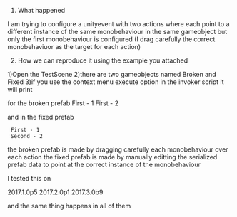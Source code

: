 1. What happened

I am trying to configure a unityevent with two actions where each point to a different instance of the same monobehaviour in the same gameobject but only the first monobehaviour is configured (I drag carefully the correct monobehaviuor as the target for each action)

2. How we can reproduce it using the example you attached

1)Open the TestScene
2)there are two gameobjects named Broken and Fixed
3)if you use the context menu execute option in the invoker script it will
    print 
    
   for the broken prefab
      First - 1
      First - 2

   and in the fixed prefab

     First - 1
     Second - 2

the broken prefab is made by dragging carefully each monobehaviour over each action
the fixed prefab is made by manually editting the serialized prefab data to point at the correct instance of the monobehaviour

I tested this on 

2017.1.0p5
2017.2.0p1
2017.3.0b9

and the same thing happens in all of them
